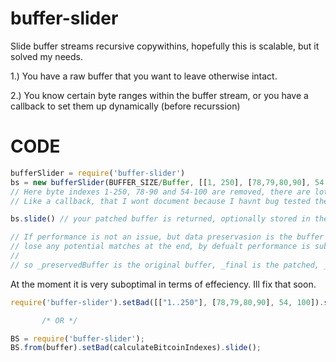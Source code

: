 # buffer-slider
Slide buffer streams recursive copywithins, hopefully this is scalable, but it solved my needs.

1.) You have a raw buffer that you want to leave otherwise intact.

2.) You know certain byte ranges within the buffer stream, or you have a callback to set them up dynamically (before recurssion)

# CODE

```javascript
bufferSlider = require('buffer-slider')
bs = new bufferSlider(BUFFER_SIZE/Buffer, [[1, 250], [78,79,80,90], 54, 100]);
// Here byte indexes 1-250, 78-90 and 54-100 are removed, there are lots of other configuration options
// Like a callback, that I wont document because I havnt bug tested them extensivly.

bs.slide() // your patched buffer is returned, optionally stored in the _final property.

// If performance is not an issue, but data preservasion is the buffer will be internally padded, otherwise you 
// lose any potential matches at the end, by defualt performance is sub optimal and everything is logged.
//
// so _preservedBuffer is the original buffer, _final is the patched, _slidBuffer is what got copied over
```

At the moment it is very suboptimal in terms of effeciency. Ill fix that soon.

```javascript
require('buffer-slider').setBad([["1..250"], [78,79,80,90], 54, 100]).slide()

       /* OR */

BS = require('buffer-slider');
BS.from(buffer).setBad(calculateBitcoinIndexes).slide();

```
